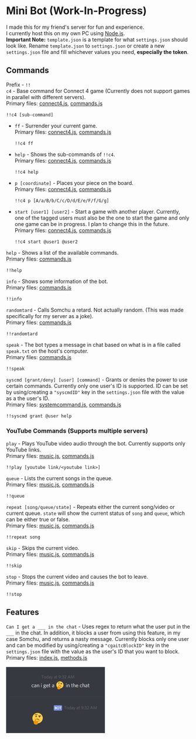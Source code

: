# Mini Bot (Work-In-Progress)
I made this for my friend's server for fun and experience.  
I currently host this on my own PC using [Node.js](https://nodejs.org/en/).  
**Important Note:** `template.json` is a template for what `settings.json` should look like. Rename `template.json` to `settings.json` or create a new `settings.json` file and fill whichever values you need, **especially the token**.
## Commands
Prefix - `!!`  
`c4` - Base command for Connect 4 game (Currently does not support games in parallel with different servers).  
Primary files: [connect4.js](https://github.com/MiniDomo/Mini-Bot/blob/1.0.0/connect4.js), [commands.js](https://github.com/MiniDomo/Mini-Bot/blob/1.0.0/commands.js) 
```
!!c4 [sub-command]
```
- `ff` - Surrender your current game.  
  Primary files: [connect4.js](https://github.com/MiniDomo/Mini-Bot/blob/1.0.0/connect4.js), [commands.js](https://github.com/MiniDomo/Mini-Bot/blob/1.0.0/commands.js)
  ```
  !!c4 ff
  ```
- `help` - Shows the sub-commands of `!!c4`.  
  Primary files: [connect4.js](https://github.com/MiniDomo/Mini-Bot/blob/1.0.0/connect4.js), [commands.js](https://github.com/MiniDomo/Mini-Bot/blob/1.0.0/commands.js)
  ```
  !!c4 help
  ```
- `p [coordinate]` - Places your piece on the board.  
  Primary files: [connect4.js](https://github.com/MiniDomo/Mini-Bot/blob/1.0.0/connect4.js), [commands.js](https://github.com/MiniDomo/Mini-Bot/blob/1.0.0/commands.js)
  ```
  !!c4 p [A/a/B/b/C/c/D/d/E/e/F/f/G/g]
  ```
- `start [user1] [user2]` - Start a game with another player. Currently, one of the tagged users must also be the one to start the game and only one game can be in progress. I plan to change this in the future.  
  Primary files: [connect4.js](https://github.com/MiniDomo/Mini-Bot/blob/1.0.0/connect4.js), [commands.js](https://github.com/MiniDomo/Mini-Bot/blob/1.0.0/commands.js)
  ```
  !!c4 start @user1 @user2
  ```
`help` - Shows a list of the available commands.  
Primary files: [commands.js](https://github.com/MiniDomo/Mini-Bot/blob/1.0.0/commands.js)
```
!!help
```
`info` - Shows some information of the bot.  
Primary files: [commands.js](https://github.com/MiniDomo/Mini-Bot/blob/1.0.0/commands.js)
```
!!info
```
`randomtard` - Calls Somchu a retard. Not actually random. (This was made specifically for my server as a joke).  
Primary files: [commands.js](https://github.com/MiniDomo/Mini-Bot/blob/1.0.0/commands.js)
```
!!randomtard
```
`speak` - The bot types a message in chat based on what is in a file called `speak.txt` on the host's computer.  
Primary files: [commands.js](https://github.com/MiniDomo/Mini-Bot/blob/1.0.0/commands.js)
```
!!speak
```
`syscmd [grant/deny] [user] [command]` - Grants or denies the power to use certain commands. Currently only one user's ID is supported. ID can be set by using/creating a `"syscmdID"` key in the `settings.json` file with the value as a the user's ID.  
Primary files: [systemcommand.js](https://github.com/MiniDomo/Mini-Bot/blob/1.0.0/systemcommand.js), [commands.js](https://github.com/MiniDomo/Mini-Bot/blob/1.0.0/commands.js)
```
!!syscmd grant @user help
```
### YouTube Commands (Supports multiple servers)
`play` - Plays YouTube video audio through the bot. Currently supports only YouTube links.  
Primary files: [music.js](https://github.com/MiniDomo/Mini-Bot/blob/1.0.0/music.js), [commands.js](https://github.com/MiniDomo/Mini-Bot/blob/1.0.0/commands.js)
```
!!play [youtube link/<youtube link>]
```
`queue` - Lists the current songs in the queue.  
Primary files: [music.js](https://github.com/MiniDomo/Mini-Bot/blob/1.0.0/music.js), [commands.js](https://github.com/MiniDomo/Mini-Bot/blob/1.0.0/commands.js)
```
!!queue
```
`repeat [song/queue/state]` - Repeats either the current song/video or current queue. `state` will show the current status of `song` and `queue`, which can be either true or false.  
Primary files: [music.js](https://github.com/MiniDomo/Mini-Bot/blob/1.0.0/music.js), [commands.js](https://github.com/MiniDomo/Mini-Bot/blob/1.0.0/commands.js)
```
!!repeat song
```
`skip` - Skips the current video.  
Primary files: [music.js](https://github.com/MiniDomo/Mini-Bot/blob/1.0.0/music.js), [commands.js](https://github.com/MiniDomo/Mini-Bot/blob/1.0.0/commands.js)
```
!!skip
```
`stop` - Stops the current video and causes the bot to leave.  
Primary files: [music.js](https://github.com/MiniDomo/Mini-Bot/blob/1.0.0/music.js), [commands.js](https://github.com/MiniDomo/Mini-Bot/blob/1.0.0/commands.js)
```
!!stop
```
## Features
`Can I get a ___ in the chat` - Uses regex to return what the user put in the `___` in the chat. In addition, it blocks a user from using this feature, in my case Somchu, and returns a nasty message. Currently blocks only one user and can be modified by using/creating a `"cgaitcBlockID"` key in the `settings.json` file with the value as the user's ID that you want to block.  
Primary files: [index.js](https://github.com/MiniDomo/Mini-Bot/blob/1.0.0/index.js), [methods.js](https://github.com/MiniDomo/Mini-Bot/blob/1.0.0/methods.js)
<br>
<br>
![CanIGetA___InTheChatImage](CanIGetAInTheChat.png)